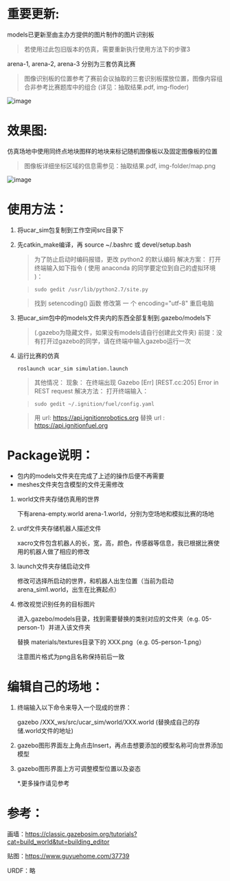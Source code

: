 #  重要更新:

models已更新至由主办方提供的图片制作的图片识别板

> 若使用过此包旧版本的仿真，需要重新执行使用方法下的步骤3

arena-1, arena-2, arena-3 分别为三套仿真比赛

> 图像识别板的位置参考了赛前会议抽取的三套识别板摆放位置，图像内容组合非参考比赛题库中的组合
> (详见：抽取结果.pdf, img-floder)

![image](https://github.com/wenchowD/ucar_sim/blob/main/img-folder/32images.png)



#  效果图:

仿真场地中使用同终点地块图样的地块来标记随机图像板以及固定图像板的位置

> 图像板详细坐标区域的信息需参见：抽取结果.pdf, img-folder/map.png

![image](https://github.com/wenchowD/ucar_sim/blob/main/img-folder/arena.png)



#  使用方法：

1. 将ucar_sim包复制到工作空间src目录下

     

2. 先catkin_make编译，再 source ~/.bashrc 或 devel/setup.bash

   > 为了防止启动时编码报错，更改 python2 的默认编码
   > 解决方案：
   > 打开终端输入如下指令 ( 使用 anaconda 的同学要定位到自己的虚拟环境 )：

   >   ```
   >   sudo gedit /usr/lib/python2.7/site.py
   >   ```

   > 找到 setencoding() 函数
   > 修改第 一 个 encoding="utf-8"
   > 重启电脑

   

3. 把ucar_sim包中的models文件夹内的东西全部复制到.gazebo/models下

     > (.gazebo为隐藏文件，如果没有models请自行创建此文件夹)
     >  前提：没有打开过gazebo的同学，请在终端中输入gazebo运行一次

     

4. 运行比赛的仿真

     ```
     roslaunch ucar_sim simulation.launch
     ```

     > 其他情况：
     > 现象： 在终端出现
     > Gazebo [Err] [REST.cc:205] Error in REST request
     > 解决方法：
     > 打开终端输入：

     > ```
     > sudo gedit ~/.ignition/fuel/config.yaml
     > ```

     > 用 url: https://api.ignitionrobotics.org 替换 url : https://api.ignitionfuel.org




#  Package说明：

- 包内的models文件夹在完成了上述的操作后便不再需要
- meshes文件夹包含模型的文件无需修改



1. world文件夹存储仿真用的世界

   下有arena-empty.world arena-1.world，分别为空场地和模拟比赛的场地

   

2. urdf文件夹存储机器人描述文件

   xacro文件包含机器人的长，宽，高，颜色，传感器等信息，我已根据比赛使用的机器人做了相应的修改

   

3. launch文件夹存储启动文件

   修改可选择所启动的世界，和机器人出生位置（当前为启动arena_sim1.world，出生在比赛起点）

   

4. 修改视觉识别任务的目标图片

   进入.gazebo/models目录，找到需要替换的类别对应的文件夹（e.g. 05-person-1）并进入该文件夹

   替换 materials/textures目录下的 XXX.png（e.g. 05-person-1.png）

   注意图片格式为png且名称保持前后一致



#  编辑自己的场地：

1. 终端输入以下命令来导入一个现成的世界：

   gazebo /XXX_ws/src/ucar_sim/world/XXX.world (替换成自己的存储.world文件的地址)

   

2. gazebo图形界面左上角点击Insert，再点击想要添加的模型名称可向世界添加模型

   

3. gazebo图形界面上方可调整模型位置以及姿态

   *.更多操作请见参考



# 参考：

画墙：https://classic.gazebosim.org/tutorials?cat=build_world&tut=building_editor

贴图：https://www.guyuehome.com/37739

URDF：略

